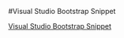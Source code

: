 #Visual Studio Bootstrap Snippet

[Visual Studio Bootstrap Snippet](https://github.com/elebetsamer/bootstrap-snippets-visual-studio/blob/master/snippet-listing.md)

